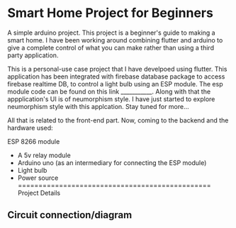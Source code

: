# Smart Home Project for Beginners 
A simple arduino project. This project is a beginner's guide to making a smart home. I have been working around combining flutter and arduino to give a complete control of what you can make rather than using a third party application. 

This is a personal-use case project that I have develpoed using flutter. This application has been integrated with firebase database package to access firebase realtime DB, to control a light bulb using an ESP module. The esp module code can be found on this link ___________. Along with that the appplication's UI is of neumorphism style. I have just started to explore neumorphism style with this applcation. Stay tuned for more...

All that is related to the front-end part. Now, coming to the backend and the hardware used:

ESP 8266 module
- A 5v relay module
- Arduino uno (as an intermediary for connecting the ESP module)
- Light bulb
- Power source
=============================================== Project Details

Circuit connection/diagram
- 
